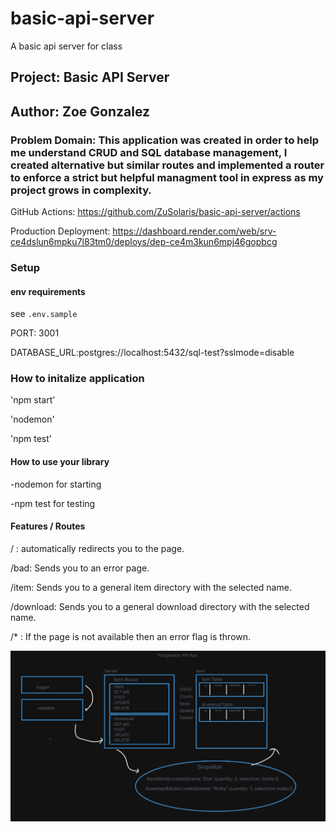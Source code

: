 # basic-api-server
A basic api server for class

## Project: Basic API Server

## Author: Zoe Gonzalez

### Problem Domain: This application was created in order to help me understand CRUD and SQL database management, I created alternative but similar routes and implemented a router to enforce a strict but helpful managment tool in express as my project grows in complexity.



GitHub Actions: https://github.com/ZuSolaris/basic-api-server/actions

Production Deployment: https://dashboard.render.com/web/srv-ce4dslun6mpku7l83tm0/deploys/dep-ce4m3kun6mpj46gopbcg

### Setup

#### env requirements

see `.env.sample`

PORT: 3001 

DATABASE_URL:postgres://localhost:5432/sql-test?sslmode=disable

### How to initalize application

'npm start'

'nodemon'

'npm test'

#### How to use your library

-nodemon for starting

-npm test for testing

#### Features / Routes

/ : automatically redirects you to the page.

/bad: Sends you to an error page.

/item: Sends you to a general item directory with the selected name. 

/download: Sends you to a general download directory with the selected name. 

/* : If the page is not available then an error flag is thrown. 


![Workflow](./assets/workflow.PNG)